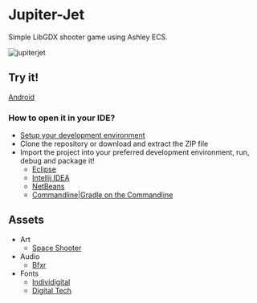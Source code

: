# Jupiter-Jet
Simple LibGDX shooter game using Ashley ECS.

![jupiterjet](http://i.imgur.com/OKSx3Un.png)

## Try it!
[Android](https://www.dropbox.com/s/1tjlqaeruy61iup/Jupiter%20Jet.apk?dl=0)

### How to open it in your IDE?
* [Setup your development environment](https://github.com/libgdx/libgdx/wiki)
* Clone the repository or download and extract the ZIP file
* Import the project into your preferred development environment, run, debug and package it!
  * [Eclipse](https://github.com/libgdx/libgdx/wiki/Gradle-and-Eclipse)
  * [Intellij IDEA](https://github.com/libgdx/libgdx/wiki/Gradle-and-Intellij-IDEA)
  * [NetBeans](https://github.com/libgdx/libgdx/wiki/Gradle-and-NetBeans)
  * [Commandline|Gradle on the Commandline](https://github.com/libgdx/libgdx/wiki/Gradle-on-the-Commandline)

## Assets
* Art
  * [Space Shooter](http://kenney.nl/assets/space-shooter-redux)
* Audio
  * [Bfxr](http://www.bfxr.net/)
* Fonts
  * [Individigital](http://www.fontspace.com/runesandfonts/individigital)
  * [Digital Tech](http://www.fontspace.com/qbotype-fonts/digital-tech)

